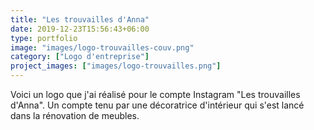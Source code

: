 ```yaml
---
title: "Les trouvailles d'Anna"
date: 2019-12-23T15:56:43+06:00
type: portfolio
image: "images/logo-trouvailles-couv.png"
category: ["Logo d'entreprise"]
project_images: ["images/logo-trouvailles.png"]
---
```


Voici un logo que j'ai réalisé pour le compte Instagram "Les trouvailles d'Anna". Un compte tenu par une décoratrice d'intérieur qui s'est lancé dans la rénovation de meubles.